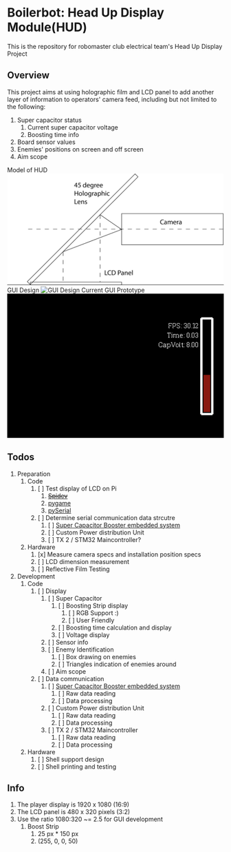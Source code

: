# Boilerbot: Head Up Display Module(HUD)

This is the repository for robomaster club electrical team's Head Up Display Project

## Overview

This project aims at using holographic film and LCD panel to add another layer of information
to operators' camera feed, including but not limited to the following:

1. Super capacitor status
   1. Current super capacitor voltage
   2. Boosting time info
2. Board sensor values
3. Enemies' positions on screen and off screen
4. Aim scope

Model of HUD
![Model of HUD](./resource/images/preview.png "Model Explain")
GUI Design
![GUI Design](./resource/images/GUI-Design.png "GUI Design")
Current GUI Prototype
![Current GUI Prototype](resource/images/GUI-Prototype-2.png)

## Todos

1. Preparation
   1. Code
      1. [ ] Test display of LCD on Pi
         1. ~~[Spidev](http://github.com/doceme/py-spidev)~~
         2. [pygame](https://www.pygame.org/docs)
         3. [pySerial](https://pyserial.readthedocs.io/en/latest/shortintro.html)
      2. [ ] Determine serial communication data strcutre
         1. [ ] [Super Capacitor Booster embedded system](https://github.com/RoboMaster-Club/Super-Capacitor-Booster)
         2. [ ] Custom Power distribution Unit
         3. [ ] TX 2 / STM32 Maincontroller?
   2. Hardware
      1. [x] Measure camera specs and installation position specs 
      2. [ ] LCD dimension measurement
      3. [ ] Reflective Film Testing
2. Development
   1. Code
      1. [ ] Display
         1. [ ] Super Capacitor
            1. [ ] Boosting Strip display
               1. [ ] RGB Support :)
               2. [ ] User Friendly
            2. [ ] Boosting time calculation and display
            3. [ ] Voltage display
         2. [ ] Sensor info
         3. [ ] Enemy Identification
            1. [ ] Box drawing on enemies
            2. [ ] Triangles indication of enemies around
         4. [ ] Aim scope
      2. [ ] Data communication
         1. [ ] [Super Capacitor Booster embedded system](https://github.com/RoboMaster-Club/Super-Capacitor-Booster)
            1. [ ] Raw data reading
            2. [ ] Data processing
         2. [ ] Custom Power distribution Unit
            1. [ ] Raw data reading
            2. [ ] Data processing
         3. [ ] TX 2 / STM32 Maincontroller
            1. [ ] Raw data reading
            2. [ ] Data processing
   2. Hardware
      1. [ ] Shell support design
      2. [ ] Shell printing and testing

## Info
1. The player display is 1920 x 1080 (16:9)
2. The LCD panel is 480 x 320 pixels (3:2)
3. Use the ratio 1080:320 ~= 2.5 for GUI development
   1. Boost Strip
      1. 25 px *  150 px
      2. (255, 0, 0, 50)